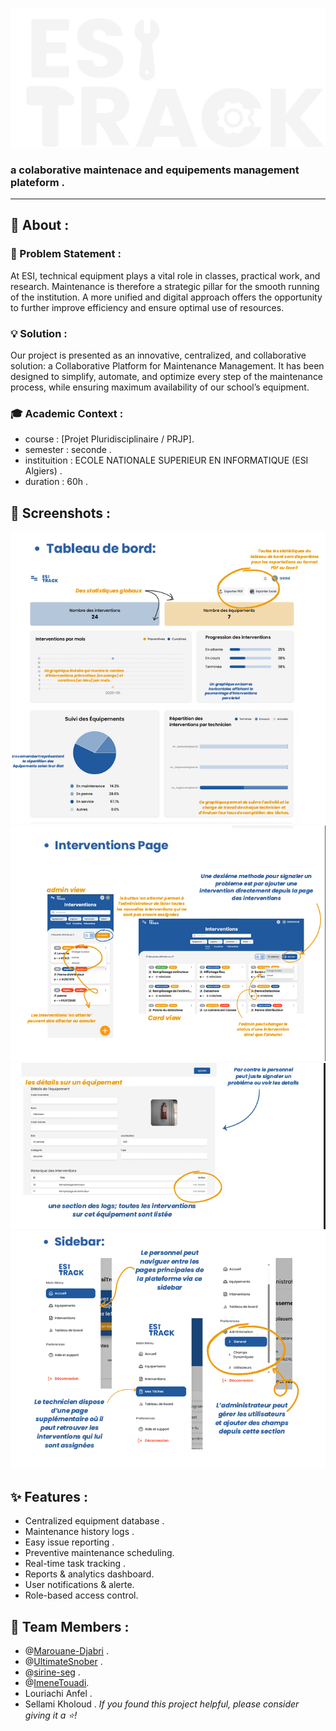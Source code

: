 
![esiTRackLogo](https://github.com/Marouane-Djabri/Projet_2cp/blob/52205df30d44cc3e19715bbc94cfa0baf99ec196/esiTrackLogo.svg)

### a colaborative maintenace and equipements management plateform .
- -  - 
## 🎯 About : 

### 🎪 Problem Statement :
At ESI, technical equipment plays a vital role in classes, practical work, and research. Maintenance is therefore a strategic pillar for the smooth running of the institution. A more unified and digital approach offers the opportunity to further improve efficiency and ensure optimal use of resources.
### 💡 Solution :
Our project is presented as an innovative, centralized, and collaborative solution: a Collaborative Platform for Maintenance Management. It has been designed to simplify, automate, and optimize every step of the maintenance process, while ensuring maximum availability of our school’s equipment.
### 🎓 Academic Context :
* course : [Projet Pluridisciplinaire / PRJP].
* semester : seconde .
* instituition : ECOLE NATIONALE SUPERIEUR EN INFORMATIQUE (ESI Algiers) .
* duration : 60h .
## 📸 Screenshots :

![dashbord](https://github.com/Marouane-Djabri/Projet_2cp/blob/52205df30d44cc3e19715bbc94cfa0baf99ec196/dashBoard.png)
![cards](https://github.com/Marouane-Djabri/Projet_2cp/blob/52205df30d44cc3e19715bbc94cfa0baf99ec196/Cards.png)
![equipementsLogs](https://github.com/Marouane-Djabri/Projet_2cp/blob/52205df30d44cc3e19715bbc94cfa0baf99ec196/EquipementsLogs.png)
![sideBar](https://github.com/Marouane-Djabri/Projet_2cp/blob/52205df30d44cc3e19715bbc94cfa0baf99ec196/SideBar.png) 
## ✨ Features :
- Centralized equipment database .
- Maintenance history logs .
- Easy issue reporting . 
- Preventive maintenance scheduling. 
- Real-time task tracking . 
- Reports & analytics dashboard.
- User notifications & alerte.
- Role-based access control.
## 👥 Team Members :
* @[Marouane-Djabri](https://github.com/Marouane-Djabri) .
* @[UltimateSnober](https://github.com/UltimateSnober) .
* @[sirine-seg](https://github.com/sirine-seg) .
* @[ImeneTouadi](https://github.com/ImeneTouadi).
* Louriachi Anfel .
* Sellami Kholoud .
_If you found this project helpful, please consider giving it a ⭐!_



